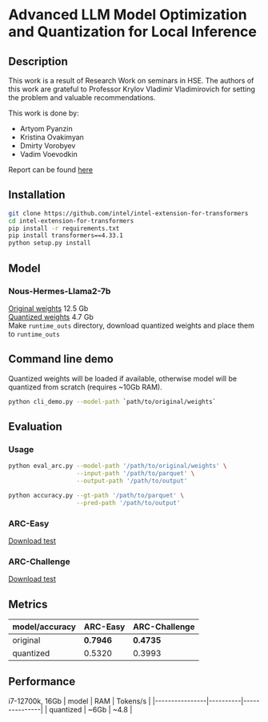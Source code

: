# Advanced LLM Model Optimization and Quantization for Local Inference
## Description
This work is a result of Research Work on seminars in HSE. The authors of this work are grateful to Professor Krylov Vladimir Vladimirovich for setting the problem and valuable recommendations.

This work is done by:

 - Artyom Pyanzin
 - Kristina Ovakimyan
 - Dmirty Vorobyev
 - Vadim Voevodkin

Report can be found [here](report.pdf)
## Installation
```bash
git clone https://github.com/intel/intel-extension-for-transformers
cd intel-extension-for-transformers
pip install -r requirements.txt
pip install transformers==4.33.1
python setup.py install
```

## Model
### Nous-Hermes-Llama2-7b
[Original weights](https://huggingface.co/NousResearch/Nous-Hermes-llama-2-7b) 12.5 Gb
<br>
[Quantized weights](https://drive.google.com/file/d/1_tTD-De4vXCf4Os_b0v4MOUoU0OmXr9G/view?usp=drive_link) 4.7 Gb
<br>
Make `runtime_outs` directory, download quantized weights and place them to `runtime_outs`

## Command line demo
Quantized weights will be loaded if available, otherwise model will be quantized from scratch (requires ~10Gb RAM).
```bash
python cli_demo.py --model-path `path/to/original/weights`
```

## Evaluation

### Usage
```bash
python eval_arc.py --model-path '/path/to/original/weights' \
                   --input-path '/path/to/parquet' \
                   --output-path '/path/to/output'

python accuracy.py --gt-path '/path/to/parquet' \
                   --pred-path '/path/to/output'
```

### ARC-Easy
[Download test](https://huggingface.co/datasets/ai2_arc/resolve/refs%2Fconvert%2Fparquet/ARC-Easy/test/0000.parquet?download=true)
### ARC-Challenge
[Download test](https://huggingface.co/datasets/ai2_arc/resolve/refs%2Fconvert%2Fparquet/ARC-Challenge/test/0000.parquet?download=true)

## Metrics
| model/accuracy | ARC-Easy | ARC-Challenge |
|----------------|----------|---------------|
| original       | **0.7946**   | **0.4735**        |
| quantized      | 0.5320   | 0.3993        |

## Performance
i7-12700k, 16Gb
| model | RAM | Tokens/s |
|----------------|----------|---------------|
| quantized | ~6Gb | ~4.8 |
